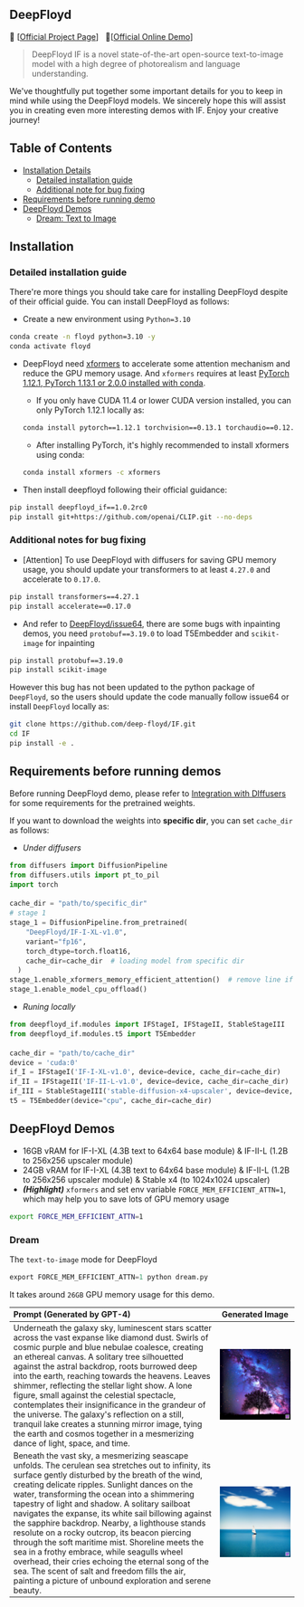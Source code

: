 ## DeepFloyd

:grapes: [[Official Project Page](https://github.com/deep-floyd/IF)] &nbsp; :apple:[[Official Online Demo](https://huggingface.co/spaces/DeepFloyd/IF)]

> DeepFloyd IF is a novel state-of-the-art open-source text-to-image model with a high degree of photorealism and language understanding. 

We've thoughtfully put together some important details for you to keep in mind while using the DeepFloyd models. We sincerely hope this will assist you in creating even more interesting demos with IF. Enjoy your creative journey!

## Table of Contents
- [Installation Details](#installation)
  - [Detailed installation guide](#detailed-installation-guide)
  - [Additional note for bug fixing](#additional-notes-for-bug-fixing)
- [Requirements before running demo](#requirements-before-running-demos)
- [DeepFloyd Demos](#deepfloyd-demos)
  - [Dream: Text to Image](#dream)


## Installation
### Detailed installation guide
There're more things you should take care for installing DeepFloyd despite of their official guide. You can install DeepFloyd as follows:

- Create a new environment using `Python=3.10`

```bash
conda create -n floyd python=3.10 -y
conda activate floyd
```

- DeepFloyd need [xformers](https://github.com/facebookresearch/xformers) to accelerate some attention mechanism and reduce the GPU memory usage. And `xformers` requires at least [PyTorch 1.12.1, PyTorch 1.13.1 or 2.0.0 installed with conda](https://pytorch.org/get-started/locally/).
  - If you only have CUDA 11.4 or lower CUDA version installed, you can only PyTorch 1.12.1 locally as:
  ```bash
  conda install pytorch==1.12.1 torchvision==0.13.1 torchaudio==0.12.1 -c pytorch
  ```
  - After installing PyTorch, it's highly recommended to install xformers using conda:
  ```bash
  conda install xformers -c xformers
  ```

- Then install deepfloyd following their official guidance:
```bash
pip install deepfloyd_if==1.0.2rc0
pip install git+https://github.com/openai/CLIP.git --no-deps
```

### Additional notes for bug fixing

- [Attention] To use DeepFloyd with diffusers for saving GPU memory usage, you should update your transformers to at least `4.27.0` and accelerate to `0.17.0`.

```bash
pip install transformers==4.27.1
pip install accelerate==0.17.0
```

- And refer to [DeepFloyd/issue64](https://github.com/deep-floyd/IF/pull/64), there are some bugs with inpainting demos, you need `protobuf==3.19.0` to load T5Embedder and `scikit-image` for inpainting

```bash
pip install protobuf==3.19.0
pip install scikit-image
```

However this bug has not been updated to the python package of `DeepFloyd`, so the users should update the code manually follow issue64 or install `DeepFloyd` locally as:

```bash
git clone https://github.com/deep-floyd/IF.git
cd IF
pip install -e .
```

## Requirements before running demos
Before running DeepFloyd demo, please refer to [Integration with DIffusers](https://github.com/deep-floyd/IF#integration-with--diffusers) for some requirements for the pretrained weights.

If you want to download the weights into **specific dir**, you can set `cache_dir` as follows:

- *Under diffusers*
```python
from diffusers import DiffusionPipeline
from diffusers.utils import pt_to_pil
import torch

cache_dir = "path/to/specific_dir"
# stage 1
stage_1 = DiffusionPipeline.from_pretrained(
    "DeepFloyd/IF-I-XL-v1.0", 
    variant="fp16", 
    torch_dtype=torch.float16,
    cache_dir=cache_dir  # loading model from specific dir
  )
stage_1.enable_xformers_memory_efficient_attention()  # remove line if torch.__version__ >= 2.0.0
stage_1.enable_model_cpu_offload()
```

- *Runing locally*
```python
from deepfloyd_if.modules import IFStageI, IFStageII, StableStageIII
from deepfloyd_if.modules.t5 import T5Embedder

cache_dir = "path/to/cache_dir"
device = 'cuda:0'
if_I = IFStageI('IF-I-XL-v1.0', device=device, cache_dir=cache_dir)
if_II = IFStageII('IF-II-L-v1.0', device=device, cache_dir=cache_dir)
if_III = StableStageIII('stable-diffusion-x4-upscaler', device=device, cache_dir=cache_dir)
t5 = T5Embedder(device="cpu", cache_dir=cache_dir)
```

## DeepFloyd Demos

- 16GB vRAM for IF-I-XL (4.3B text to 64x64 base module) & IF-II-L (1.2B to 256x256 upscaler module)
- 24GB vRAM for IF-I-XL (4.3B text to 64x64 base module) & IF-II-L (1.2B to 256x256 upscaler module) & Stable x4 (to 1024x1024 upscaler)
- ***(Highlight)*** `xformers` and set env variable `FORCE_MEM_EFFICIENT_ATTN=1`, which may help you to save lots of GPU memory usage
```bash
export FORCE_MEM_EFFICIENT_ATTN=1
```

### Dream
The `text-to-image` mode for DeepFloyd
```python
export FORCE_MEM_EFFICIENT_ATTN=1 python dream.py
```
It takes around `26GB` GPU memory usage for this demo.

<!-- <div style="text-align: center;">
    <img src="./example/dream1.jpg" style="margin:auto;" width="60%">
</div> -->


| Prompt (Generated by GPT-4) | Generated Image |
|:----   |  :----: |
| Underneath the galaxy sky, luminescent stars scatter across the vast expanse like diamond dust. Swirls of cosmic purple and blue nebulae coalesce, creating an ethereal canvas. A solitary tree silhouetted against the astral backdrop, roots burrowed deep into the earth, reaching towards the heavens. Leaves shimmer, reflecting the stellar light show. A lone figure, small against the celestial spectacle, contemplates their insignificance in the grandeur of the universe. The galaxy's reflection on a still, tranquil lake creates a stunning mirror image, tying the earth and cosmos together in a mesmerizing dance of light, space, and time. | ![](https://github.com/IDEA-Research/detrex-storage/blob/main/assets/grounded_sam/inpaint_playground/dream1.jpg?raw=True) |
|Beneath the vast sky, a mesmerizing seascape unfolds. The cerulean sea stretches out to infinity, its surface gently disturbed by the breath of the wind, creating delicate ripples. Sunlight dances on the water, transforming the ocean into a shimmering tapestry of light and shadow. A solitary sailboat navigates the expanse, its white sail billowing against the sapphire backdrop. Nearby, a lighthouse stands resolute on a rocky outcrop, its beacon piercing through the soft maritime mist. Shoreline meets the sea in a frothy embrace, while seagulls wheel overhead, their cries echoing the eternal song of the sea. The scent of salt and freedom fills the air, painting a picture of unbound exploration and serene beauty. | ![](https://github.com/IDEA-Research/detrex-storage/blob/main/assets/grounded_sam/inpaint_playground/dream2.jpg?raw=True) |


<!-- > Underneath the galaxy sky, luminescent stars scatter across the vast expanse like diamond dust. Swirls of cosmic purple and blue nebulae coalesce, creating an ethereal canvas. A solitary tree silhouetted against the astral backdrop, roots burrowed deep into the earth, reaching towards the heavens. Leaves shimmer, reflecting the stellar light show. A lone figure, small against the celestial spectacle, contemplates their insignificance in the grandeur of the universe. The galaxy's reflection on a still, tranquil lake creates a stunning mirror image, tying the earth and cosmos together in a mesmerizing dance of light, space, and time. -->

